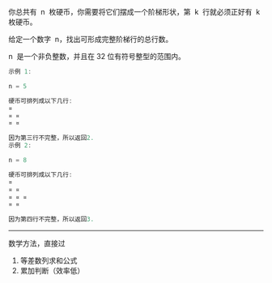 你总共有  n  枚硬币，你需要将它们摆成一个阶梯形状，第  k  行就必须正好有  k  枚硬币。

给定一个数字  n，找出可形成完整阶梯行的总行数。

n  是一个非负整数，并且在 32 位有符号整型的范围内。

```cpp
示例 1:

n = 5

硬币可排列成以下几行:
¤
¤ ¤
¤ ¤

因为第三行不完整，所以返回2.
示例 2:

n = 8

硬币可排列成以下几行:
¤
¤ ¤
¤ ¤ ¤
¤ ¤

因为第四行不完整，所以返回3.
```

---

数学方法，直接过

1. 等差数列求和公式
2. 累加判断（效率低）
